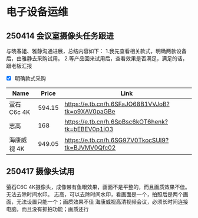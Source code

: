 # 电子设备运维

## 250414 会议室摄像头任务跟进

与晓春姐、雅静沟通进展，总结内容如下：
1.我先查看相关款式，明确两款设备后，由雅静去采购试用。
2.等产品回来试用后，查看效果是否满足，满足的话，跟老板汇报

- [x] 明确款式采购

| Name        | Price  | Link                                               |
| ----------- | ------ | -------------------------------------------------- |
| 萤石C6c 4K  | 594.15 | <https://e.tb.cn/h.6SFaJO68B1VVJoB?tk=o9XAV0paGBe> |
| 志高        | 168    | <https://e.tb.cn/h.6SpBsc6kOT6henk?tk=bEBEV0p1iO3> |
| 海康威视 4K | 949.05 | <https://e.tb.cn/h.6SG97V0TkocSUI9?tk=BJVMV0Qfc02> |

## 250417 摄像头试用

萤石C6C 4K摄像头，成像带有鱼眼效果，画面不是平整的，而且画质效果不佳。无法去除时间水印。
志高，可以去除时间水印，看画面是一个，拍照后是两个画面，无法设置只能一个；画质效果不佳
海康威视高清视频会议，必须长时间连接电脑，而且没有抓拍功能；画质还行
